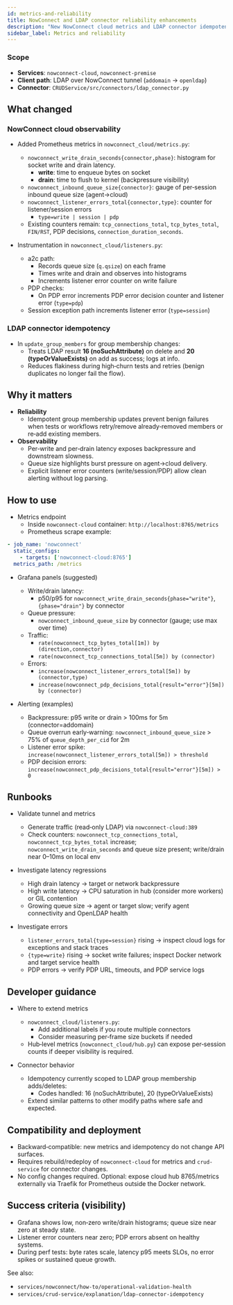 ```yaml
---
id: metrics-and-reliability
title: NowConnect and LDAP connector reliability enhancements
description: "New NowConnect cloud metrics and LDAP connector idempotency to improve reliability, observability, and operations."
sidebar_label: Metrics and reliability
---
```


### Scope

- **Services**: `nowconnect-cloud`, `nowconnect-premise`
- **Client path**: LDAP over NowConnect tunnel (`addomain` → `openldap`)
- **Connector**: `CRUDService/src/connectors/ldap_connector.py`

## What changed

### NowConnect cloud observability

- Added Prometheus metrics in `nowconnect_cloud/metrics.py`:
  - `nowconnect_write_drain_seconds{connector,phase}`: histogram for socket write and drain latency.
    - **write**: time to enqueue bytes on socket
    - **drain**: time to flush to kernel (backpressure visibility)
  - `nowconnect_inbound_queue_size{connector}`: gauge of per‑session inbound queue size (agent→cloud)
  - `nowconnect_listener_errors_total{connector,type}`: counter for listener/session errors
    - `type=write | session | pdp`
  - Existing counters remain: `tcp_connections_total`, `tcp_bytes_total`, `FIN/RST`, PDP decisions, `connection_duration_seconds`.

- Instrumentation in `nowconnect_cloud/listeners.py`:
  - a2c path:
    - Records queue size (`q.qsize`) on each frame
    - Times write and drain and observes into histograms
    - Increments listener error counter on write failure
  - PDP checks:
    - On PDP error increments PDP error decision counter and listener error (`type=pdp`)
  - Session exception path increments listener error (`type=session`)

### LDAP connector idempotency

- In `update_group_members` for group membership changes:
  - Treats LDAP result **16 (noSuchAttribute)** on delete and **20 (typeOrValueExists)** on add as success; logs at info.
  - Reduces flakiness during high‑churn tests and retries (benign duplicates no longer fail the flow).

## Why it matters

- **Reliability**
  - Idempotent group membership updates prevent benign failures when tests or workflows retry/remove already‑removed members or re‑add existing members.
- **Observability**
  - Per‑write and per‑drain latency exposes backpressure and downstream slowness.
  - Queue size highlights burst pressure on agent→cloud delivery.
  - Explicit listener error counters (write/session/PDP) allow clean alerting without log parsing.

## How to use

- Metrics endpoint
  - Inside `nowconnect-cloud` container: `http://localhost:8765/metrics`
  - Prometheus scrape example:

```yaml
- job_name: 'nowconnect'
  static_configs:
    - targets: ['nowconnect-cloud:8765']
  metrics_path: /metrics
```

- Grafana panels (suggested)
  - Write/drain latency:
    - p50/p95 for `nowconnect_write_drain_seconds{phase="write"}`, `{phase="drain"}` by connector
  - Queue pressure:
    - `nowconnect_inbound_queue_size` by connector (gauge; use max over time)
  - Traffic:
    - `rate(nowconnect_tcp_bytes_total[1m]) by (direction,connector)`
    - `rate(nowconnect_tcp_connections_total[5m]) by (connector)`
  - Errors:
    - `increase(nowconnect_listener_errors_total[5m]) by (connector,type)`
    - `increase(nowconnect_pdp_decisions_total{result="error"}[5m]) by (connector)`

- Alerting (examples)
  - Backpressure: p95 write or drain > 100ms for 5m (connector=addomain)
  - Queue overrun early‑warning: `nowconnect_inbound_queue_size` > 75% of `queue_depth_per_cid` for 2m
  - Listener error spike: `increase(nowconnect_listener_errors_total[5m]) > threshold`
  - PDP decision errors: `increase(nowconnect_pdp_decisions_total{result="error"}[5m]) > 0`

## Runbooks

- Validate tunnel and metrics
  - Generate traffic (read‑only LDAP) via `nowconnect-cloud:389`
  - Check counters: `nowconnect_tcp_connections_total`, `nowconnect_tcp_bytes_total` increase; `nowconnect_write_drain_seconds` and queue size present; write/drain near 0–10ms on local env

- Investigate latency regressions
  - High drain latency → target or network backpressure
  - High write latency → CPU saturation in hub (consider more workers) or GIL contention
  - Growing queue size → agent or target slow; verify agent connectivity and OpenLDAP health

- Investigate errors
  - `listener_errors_total{type=session}` rising → inspect cloud logs for exceptions and stack traces
  - `{type=write}` rising → socket write failures; inspect Docker network and target service health
  - PDP errors → verify PDP URL, timeouts, and PDP service logs

## Developer guidance

- Where to extend metrics
  - `nowconnect_cloud/listeners.py`:
    - Add additional labels if you route multiple connectors
    - Consider measuring per‑frame size buckets if needed
  - Hub‑level metrics (`nowconnect_cloud/hub.py`) can expose per‑session counts if deeper visibility is required.

- Connector behavior
  - Idempotency currently scoped to LDAP group membership adds/deletes:
    - Codes handled: 16 (noSuchAttribute), 20 (typeOrValueExists)
  - Extend similar patterns to other modify paths where safe and expected.

## Compatibility and deployment

- Backward‑compatible: new metrics and idempotency do not change API surfaces.
- Requires rebuild/redeploy of `nowconnect-cloud` for metrics and `crud-service` for connector changes.
- No config changes required. Optional: expose cloud hub 8765/metrics externally via Traefik for Prometheus outside the Docker network.

## Success criteria (visibility)

- Grafana shows low, non‑zero write/drain histograms; queue size near zero at steady state.
- Listener error counters near zero; PDP errors absent on healthy systems.
- During perf tests: byte rates scale, latency p95 meets SLOs, no error spikes or sustained queue growth.

See also:

- `services/nowconnect/how-to/operational-validation-health`
- `services/crud-service/explanation/ldap-connector-idempotency`


